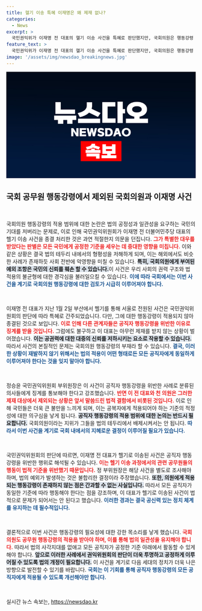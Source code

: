 ```yaml
---
title: 헬기 이송 특혜 이재명은 왜 제재 없나?
categories:
  - News
excerpt: >
  국민권익위가 이재명 전 대표의 헬기 이송 사건을 특혜로 판단했지만, 국회의원은 행동강령 적용이 없어 면죄부를 받았다. 반면 관련 의사들은 위반으로 징계를 받게 되어 논란이 일고 있다. 국회의원도 행동강령 적용 필요성이 대두되고 있다.
feature_text: >
  국민권익위가 이재명 전 대표의 헬기 이송 사건을 특혜로 판단했지만, 국회의원은 행동강령 적용이 없어 면죄부를 받았다. 반면 관련 의사들은 위반으로 징계를 받게 되어 논란이 일고 있다. 국회의원도 행동강령 적용 필요성이 대두되고 있다.
image: '/assets/img/newsdao_breakingnews.jpg'
---
```


<p><img src="/assets/img/newsdao_breakingnews.jpg" alt="flaretime 속보" /></p>

<h2 data-ke-size="size26">국회 공무원 행동강령에서 제외된 국회의원과 이재명 사건</h2>

<p data-ke-size="size16">&nbsp;</p>

<p>국회의원 행동강령의 적용 범위에 대한 논란은 법의 공정성과 일관성을 요구하는 국민의 기대를 저버리는 문제로, 이로 인해 국민권익위원회가 이재명 전 더불어민주당 대표의 헬기 이송 사건을 종결 처리한 것은 과연 적절한지 의문을 던집니다. <b><span style="color: #ee2323;">그가 특별한 대우를 받았다는 판별은 모든 국민에게 공정한 기준을 세우는 데 중대한 영향을 미칩니다.</span></b> 이와 같은 상황은 결국 법의 테두리 내에서의 형평성을 저해하게 되며, 이는 해외에서도 비슷한 사례가 존재하듯 사회 전반에 악영향을 미칠 수 있습니다. <b><span style="background-color: #21538527;">특히, 국회의원에게 부여된 예외 조항은 국민의 신뢰를 훼손 할 수 있습니다.</span></b>이 사건은 우리 사회의 권력 구조와 법 적용의 불균형에 대한 경각심을 불러일으킬 수 있습니다. <b><span style="color: #1a5490;">이에 따라 국회에서는 이번 사건을 계기로 국회의원 행동강령에 대한 검토가 시급히 이루어져야 합니다.</span></b></p>

<p data-ke-size="size16">&nbsp;</p>

<p>이재명 전 대표가 지난 1월 2일 부산에서 헬기를 통해 서울로 전원된 사건은 국민권익위원회의 판단에 따라 특혜로 간주되었습니다. 다만, 그에 대한 행동강령이 적용되지 않아 종결된 것으로 보입니다. <b><span style="color: #ee2323;">이로 인해 다른 관계자들은 공직자 행동강령을 위반한 이유로 징계를 받을 것입니다.</span></b> 그럼에도 불구하고 이 대표는 아무런 제재를 받지 않는 상황이 벌어졌습니다. <b><span style="background-color: #21538527;">이는 공권력에 대한 대중의 신뢰를 저하시키는 요소로 작용할 수 있습니다.</span></b> 따라서 사건의 본질적인 문제는 국회의원 행동강령의 부재라 할 수 있습니다. <b><span style="color: #1a5490;">결국, 이러한 상황이 재발하지 않기 위해서는 법의 적용이 어떤 형태로든 모든 공직자에게 동일하게 이루어져야 한다는 것을 잊지 말아야 합니다.</span></b></p>

<p data-ke-size="size16">&nbsp;</p>

<p>정승윤 국민권익위원회 부위원장은 이 사건이 공직자 행동강령을 위반한 사례로 분류된 의사들에게 징계를 통보해야 한다고 강조했습니다. <b><span style="color: #ee2323;">반면 이 전 대표와 천 의원은 그러한 제재 대상에서 제외되는 상황은 앞서 말씀드린 법적 결함에서 비롯된 것입니다.</span></b> 이로 인해 국민들은 더욱 큰 불만을 느끼게 되며, 이는 공복자에게 적용되어야 하는 기준의 적정성에 대한 의구심을 낳게 됩니다. <b><span style="background-color: #21538527;">공직자 행동강령의 적용 범위에 대한 논의는 반드시 필요합니다.</span></b> 국회의원이라는 지위가 그들을 법의 테두리에서 배제시켜서는 안 됩니다. <b><span style="color: #1a5490;">따라서 이번 사건을 계기로 국회 내에서의 지혜로운 결정이 이루어질 필요가 있습니다.</span></b></p>

<p data-ke-size="size16">&nbsp;</p>

<p>국민권익위원회의 판단에 따르면, 이재명 전 대표가 헬기로 이송된 사건은 공직자 행동강령을 위반한 행위로 해석될 수 있습니다. <b><span style="color: #ee2323;">이는 헬기 이송 과정에서의 관련 공무원들의 행동이 법적 기준을 위반했기 때문입니다.</span></b> 정 부위원장은 해당 사건을 별도로 조사해야 하며, 법의 예외가 발생하는 것은 불합리한 결정이라 주장했습니다. <b><span style="background-color: #21538527;">또한, 의원에게 적용되는 행동강령이 존재하지 않는 점은 간과할 수 없는 사실입니다.</span></b> 따라서 모든 공직자가 동일한 기준에 따라 행동해야 한다는 점을 강조하며, 이 대표가 헬기로 이송된 사건이 법적으로 문제가 되어서는 안 된다고 했습니다. <b><span style="color: #1a5490;">이러한 경과는 결국 공신력 있는 정치 체계를 유지하는 데 필수적입니다. </span></b></p>

<p data-ke-size="size16">&nbsp;</p>

<p>결론적으로 이번 사건은 행동강령의 필요성에 대한 강한 목소리를 낳게 했습니다. <b><span style="color: #ee2323;">국회의원도 공무원 행동강령의 적용을 받아야 하며, 이를 통해 법의 일관성을 유지해야 합니다.</span></b> 따라서 법의 사각지대를 없애고 모든 공직자가 공정한 기준 아래에서 활동할 수 있게 해야 합니다. <b><span style="background-color: #21538527;">앞으로 이러한 사례에서 권익위원회의 판단이 더욱 투명하고 공정하게 이루어질 수 있도록 법의 개정이 필요합니다.</span></b> 이 사건을 계기로 다음 세대의 정치가 더욱 나은 방향으로 발전할 수 있기를 바랍니다. <b><span style="color: #1a5490;">국회는 이 기회를 통해 공직자 행동강령의 모든 공직자에게 적용될 수 있도록 개선해야만 합니다.</span></b> </p>

<p data-ke-size="size16">&nbsp;</p>
실시간 뉴스 속보는, <a href="https://newsdao.kr" rel="dofollow">https://newsdao.kr</a>



